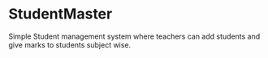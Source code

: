 # StudentMaster
Simple Student management system where teachers can add students and give marks to students subject wise.
